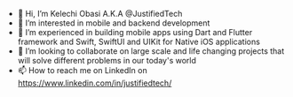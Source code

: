 - 👋 Hi, I’m  Kelechi Obasi A.K.A @JustifiedTech
- 👀 I’m interested in mobile and backend development
- 🌱 I’m experienced in building mobile apps using Dart and Flutter framework and Swift, SwiftUI and UIKit for Native iOS applications
- 💞️ I’m looking to collaborate on large scale and life changing projects that will solve different problems in our today's world
- 📫 How to reach me on LinkedIn on https://www.linkedin.com/in/justifiedtech/

<!---
JustifiedTech is a ✨ special ✨ repository because its `README.md` (this file) appears on your GitHub profile.
You can click the Preview link to take a look at your changes.
--->
